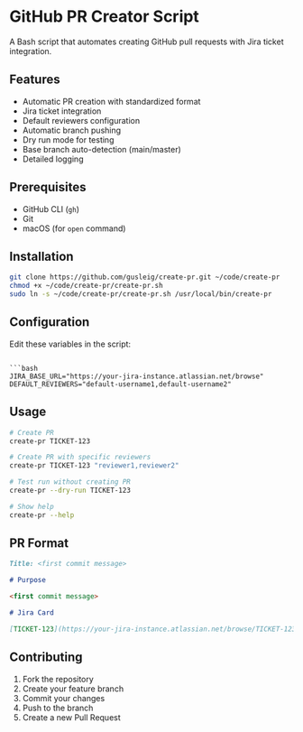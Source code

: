 # GitHub PR Creator Script

A Bash script that automates creating GitHub pull requests with Jira ticket integration.

## Features

- Automatic PR creation with standardized format
- Jira ticket integration
- Default reviewers configuration
- Automatic branch pushing
- Dry run mode for testing
- Base branch auto-detection (main/master)
- Detailed logging

## Prerequisites

- GitHub CLI (`gh`)
- Git
- macOS (for `open` command)

## Installation

```bash
git clone https://github.com/gusleig/create-pr.git ~/code/create-pr
chmod +x ~/code/create-pr/create-pr.sh
sudo ln -s ~/code/create-pr/create-pr.sh /usr/local/bin/create-pr
```

## Configuration

Edit these variables in the script:
```

```bash
JIRA_BASE_URL="https://your-jira-instance.atlassian.net/browse"
DEFAULT_REVIEWERS="default-username1,default-username2"
```

## Usage

```bash
# Create PR
create-pr TICKET-123

# Create PR with specific reviewers
create-pr TICKET-123 "reviewer1,reviewer2"

# Test run without creating PR
create-pr --dry-run TICKET-123

# Show help
create-pr --help
```

## PR Format

```markdown
Title: <first commit message>

# Purpose

<first commit message>

# Jira Card

[TICKET-123](https://your-jira-instance.atlassian.net/browse/TICKET-123)
```

## Contributing

1. Fork the repository
2. Create your feature branch
3. Commit your changes
4. Push to the branch
5. Create a new Pull Request
